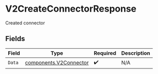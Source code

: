 # V2CreateConnectorResponse

Created connector


## Fields

| Field                                                            | Type                                                             | Required                                                         | Description                                                      |
| ---------------------------------------------------------------- | ---------------------------------------------------------------- | ---------------------------------------------------------------- | ---------------------------------------------------------------- |
| `Data`                                                           | [components.V2Connector](../../models/components/v2connector.md) | :heavy_check_mark:                                               | N/A                                                              |